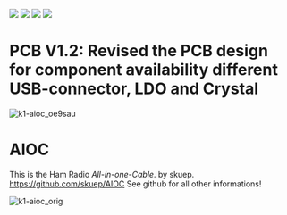 [![](https://dcbadge.vercel.app/api/server/wCbXu9R95C?style=flat&theme=default-inverted)](https://discord.gg/wCbXu9R95C)
[![](https://img.shields.io/github/stars/skuep/AIOC)](https://github.com/skuep/AIOC/stargazers)
[![](https://img.shields.io/github/v/release/skuep/AIOC?sort=semver)](https://github.com/skuep/AIOC/releases)
[![](https://img.shields.io/github/license/skuep/AIOC)](https://github.com/skuep/AIOC/blob/master/LICENSE.md)

# PCB V1.2: Revised the PCB design for component availability different USB-connector, LDO and Crystal


![k1-aioc_oe9sau](https://github.com/OE9SAU/AIOC/assets/114362733/a671cf9b-b420-4975-abb8-0409261f5d1c)

# AIOC
This is the Ham Radio *All-in-one-Cable*. by skuep. https://github.com/skuep/AIOC
See github for all other informations!

![k1-aioc_orig](https://github.com/OE9SAU/AIOC/assets/114362733/5cb6774a-349a-457d-bba1-36f11c0b6351)
